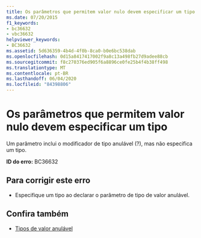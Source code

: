 ```yaml
---
title: Os parâmetros que permitem valor nulo devem especificar um tipo
ms.date: 07/20/2015
f1_keywords:
- bc36632
- vbc36632
helpviewer_keywords:
- BC36632
ms.assetid: 5d636359-4b4d-4f0b-8ca0-b0e6bc538dab
ms.openlocfilehash: 0d15a8417417002f9a8c13a498fb27d9adee88cb
ms.sourcegitcommit: f8c270376ed905f6a8896ce0fe25b4f4b38ff498
ms.translationtype: MT
ms.contentlocale: pt-BR
ms.lasthandoff: 06/04/2020
ms.locfileid: "84398806"
---
```

# <a name="nullable-parameters-must-specify-a-type"></a>Os parâmetros que permitem valor nulo devem especificar um tipo
Um parâmetro inclui o modificador de tipo anulável (?), mas não especifica um tipo.  
  
 **ID do erro:** BC36632  
  
## <a name="to-correct-this-error"></a>Para corrigir este erro  
  
- Especifique um tipo ao declarar o parâmetro de tipo de valor anulável.  
  
## <a name="see-also"></a>Confira também

- [Tipos de valor anulável](../programming-guide/language-features/data-types/nullable-value-types.md)
